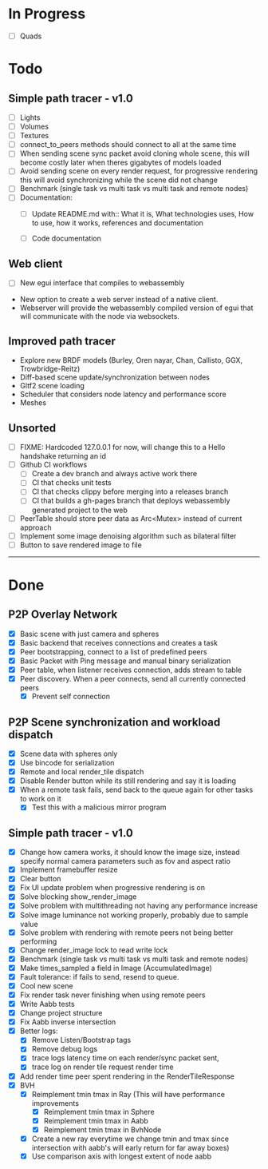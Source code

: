 # In Progress
- [ ] Quads

# Todo
## Simple path tracer - v1.0
- [ ] Lights
- [ ] Volumes
- [ ] Textures
- [ ] connect_to_peers methods should connect to all at the same time
- [ ] When sending scene sync packet avoid cloning whole scene, this will become costly later when theres gigabytes of models loaded
- [ ] Avoid sending scene on every render request, for progressive rendering this will avoid synchronizing while the scene did not change
- [ ] Benchmark (single task vs multi task vs multi task and remote nodes)
- [ ] Documentation:
  - [ ] Update README.md with:: What it is, What technologies uses, How to use,
  how it works, references and documentation
  - [ ] Code documentation


## Web client
- [ ] New egui interface that compiles to webassembly
- New option to create a web server instead of a native client.
- Webserver will provide the webassembly compiled version of egui that will communicate
with the node via websockets.

## Improved path tracer
- Explore new BRDF models (Burley, Oren nayar, Chan, Callisto, GGX, Trowbridge-Reitz)
- Diff-based scene update/synchronization between nodes
- Gltf2 scene loading
- Scheduler that considers node latency and performance score
- Meshes

## Unsorted
- [ ] FIXME: Hardcoded 127.0.0.1 for now, will change this to a Hello handshake returning an id
- [ ] Github CI workflows
    - [ ] Create a dev branch and always active work there
    - [ ] CI that checks unit tests
    - [ ] CI that checks clippy before merging into a releases branch
    - [ ] CI that builds a gh-pages branch that deploys webassembly generated project to the web
- [ ] PeerTable should store peer data as Arc<Mutex<Peer>> instead of current approach
- [ ] Implement some image denoising algorithm such as bilateral filter
- [ ] Button to save rendered image to file

____________________________________________________________________________________

# Done
## P2P Overlay Network
- [x] Basic scene with just camera and spheres
- [x] Basic backend that receives connections and creates a task
- [x] Peer bootstrapping, connect to a list of predefined peers
- [x] Basic Packet with Ping message and manual binary serialization
- [x] Peer table, when listener receives connection, adds stream to table
- [x] Peer discovery. When a peer connects, send all currently connected peers
    - [x] Prevent self connection

## P2P Scene synchronization and workload dispatch
- [x] Scene data with spheres only
- [x] Use bincode for serialization
- [x] Remote and local render_tile dispatch
- [x] Disable Render button while its still rendering and say it is loading
- [x] When a remote task fails, send back to the queue again for other tasks
to work on it
    - [x] Test this with a malicious mirror program

## Simple path tracer - v1.0
- [x] Change how camera works, it should know the image size, instead specify normal camera parameters such as fov and aspect ratio
- [x] Implement framebuffer resize
- [x] Clear button
- [x] Fix UI update problem when progressive rendering is on
- [x] Solve blocking show_render_image
- [x] Solve problem with multithreading not having any performance increase
- [x] Solve image luminance not working properly, probably due to sample value
- [x] Solve problem with rendering with remote peers not being better performing
- [x] Change render_image lock to read write lock
- [x] Benchmark (single task vs multi task vs multi task and remote nodes)
- [x] Make times_sampled a field in Image (AccumulatedImage)
- [x] Fault tolerance: if fails to send, resend to queue.
- [x] Cool new scene
- [x] Fix render task never finishing when using remote peers
- [x] Write Aabb tests
- [x] Change project structure
- [x] Fix Aabb inverse intersection
- [x] Better logs:
    - [x] Remove Listen/Bootstrap tags
    - [x] Remove debug logs
    - [x] trace logs latency time on each render/sync packet sent,
    - [x] trace log on render tile request render time
- [x] Add render time peer spent rendering in the RenderTileResponse
- [x] BVH
    - [x] Reimplement tmin tmax in Ray (This will have performance improvements
        - [x] Reimplement tmin tmax in Sphere
        - [x] Reimplement tmin tmax in Aabb
        - [x] Reimplement tmin tmax in BvhNode
    - [x] Create a new ray everytime we change tmin and tmax
    since intersection with aabb's will early return for far away boxes)
    - [x] Use comparison axis with longest extent of node aabb
